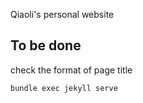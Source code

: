Qiaoli's personal website

## To be done

check the format of page title

```
bundle exec jekyll serve
```
